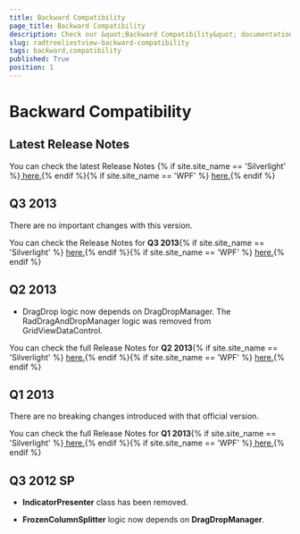 ```yaml
---
title: Backward Compatibility
page_title: Backward Compatibility
description: Check our &quot;Backward Compatibility&quot; documentation article for the RadTreeListView WPF control.
slug: radtreeliestview-backward-compatibility
tags: backward,compatibility
published: True
position: 1
---
```


# Backward Compatibility



## Latest Release Notes

You can check the latest Release Notes {% if site.site_name == 'Silverlight' %}[ here.](http://www.telerik.com/products/silverlight/whats-new/release_notes.aspx){% endif %}{% if site.site_name == 'WPF' %} [ here.](http://www.telerik.com/products/wpf/whats-new/release-history.aspx){% endif %}

## Q3 2013      

There are no important changes with this version.

You can check the Release Notes for __Q3 2013__{% if site.site_name == 'Silverlight' %} [here.](http://www.telerik.com/products/silverlight/whats-new/release_notes/q3-2013-version-2013-3-1016-432255941.aspx#treelistview){% endif %}{% if site.site_name == 'WPF' %} [here.](http://www.telerik.com/products/wpf/whats-new/release-history/q3-2013-version-2013-3-1016-2120428450.aspx#treelistview){% endif %}

## Q2 2013
      

* DragDrop logic now depends on DragDropManager. The RadDragAndDropManager logic was removed from GridViewDataControl.
          

You can check the full Release Notes for __Q2 2013__{% if site.site_name == 'Silverlight' %} [here.](http://www.telerik.com/products/silverlight/whats-new/release_notes/q2-2013-version-2013-2-0611-3259441291.aspx#treelistview){% endif %}{% if site.site_name == 'WPF' %} [here.](http://www.telerik.com/products/wpf/whats-new/release-history/q2-2013-version-2013-2-0611.aspx#treelistview){% endif %}

## Q1 2013
      

There are no breaking changes introduced with that official version.
        

You can check the full Release Notes for __Q1 2013__{% if site.site_name == 'Silverlight' %}[ here.](http://www.telerik.com/products/silverlight/whats-new/release_notes/q1-2013-version-2013-1-0220-963710774.aspx#treelistview){% endif %}{% if site.site_name == 'WPF' %}[ here.](http://www.telerik.com/products/wpf/whats-new/release-history/q1-2013-version-2013-1-0220.aspx#treelistview){% endif %}

## Q3 2012 SP
      

* __IndicatorPresenter__ class has been removed.
          

* __FrozenColumnSplitter__ logic now depends on __DragDropManager__.
          
